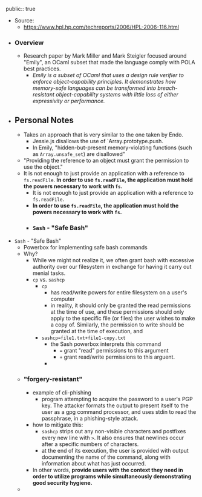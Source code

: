 public:: true

- Source:
	- https://www.hpl.hp.com/techreports/2006/HPL-2006-116.html
- ### Overview
	- Research paper by Mark Miller and Mark Steigler focused around "Emily", an OCaml subset that made the language comply with POLA best practices.
		- *Emily is a subset of OCaml that uses a design rule verifier to enforce object-capability principles. It demonstrates how memory-safe languages can be transformed into breach-resistant object-capability systems with little loss of either expressivity or performance.*
- ## Personal Notes
	- Takes an approach that is very similar to the one taken by Endo.
		- Jessie.js disallows the use of `Array.prototype.push.
		- In Emily, "hidden-but-present memory-violating functions (such as `Array.unsafe_set`) are disallowed"
	- "Providing the reference to an object must grant the permission to use the object."
	- It is not enough to just provide an application with a reference to `fs.readFile`. **In order to use `fs.readFile`, the application must hold the powers necessary to work with `fs`.**
		- It is not enough to just provide an application with a reference to `fs.readFile`.
		- **In order to use `fs.readFile`, the application must hold the powers necessary to work with `fs`.**
		- ### `Sash` - "Safe Bash"
- `Sash` - "Safe Bash"
	- Powerbox for implementing safe bash commands
	- Why?
		- While we might not realize it, we often grant bash with excessive authority over our filesystem in exchange for having it carry out menial tasks.
		- `cp` vs. `sashcp`
			- `cp`
				- has read/write powers for entire filesystem on a user's computer
				- in reality, it should only be granted the read permissions at the time of use, and these permissions should only apply to the specific file (or files) the user wishes to make a copy of. Similarly, the permission to write should be granted at the time of execution, and
			- `sashcp=file1.txt+file1-copy.txt`
				- the Sash powerbox interprets this command
					- `=` grant "read" permissions to this argument
					- `+` grant read/write permissions to this arguent.
				-
	- ### "forgery-resistant"
		- example of cli-phishing
			- program attempting to acquire the password to a user's PGP key. The attacker formats the output to present itself to the user as a gpg command processor, and uses stdin to read the passphrase, in a phishing-style attack.
		- how to mitigate this:
			- `sashcp` strips out any non-visible characters and postfixes every new line with `>`. It also ensures that newlines occur after a specific numbers of characters.
			- at the end of its execution, the user is provided with output documenting the name of the command, along with information about what has just occurred.
		- In other words, **provide users with the context they need in order to utilize programs while simultaneously demonstrating good security hygiene.**
	-